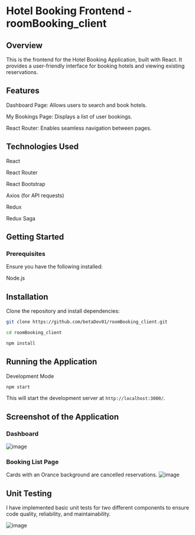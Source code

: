 # Hotel Booking Frontend - roomBooking_client

## Overview

This is the frontend for the Hotel Booking Application, built with React. It provides a user-friendly interface for booking hotels and viewing existing reservations.

## Features

Dashboard Page: Allows users to search and book hotels.

My Bookings Page: Displays a list of user bookings.

React Router: Enables seamless navigation between pages.

## Technologies Used

React

React Router

React Bootstrap

Axios (for API requests)

Redux 

Redux Saga

## Getting Started

### Prerequisites

Ensure you have the following installed:

Node.js

## Installation

Clone the repository and install dependencies:

```sh
git clone https://github.com/betaDev01/roomBooking_client.git

cd roomBooking_client

npm install

```

## Running the Application

Development Mode

```sh
npm start
```

This will start the development server at ```http://localhost:3000/```.

## Screenshot of the Application
### Dashboard
![image](https://github.com/user-attachments/assets/46c147fc-a0b2-45eb-a5b2-d4cc61af3a9c)

### Booking List Page
Cards with an Orance background are cancelled reservations.
![image](https://github.com/user-attachments/assets/741236ba-5fb1-48a6-8053-c5a412600fad)

## Unit Testing
I have implemented basic unit tests for two different components to ensure code quality, reliability, and maintainability.

![image](https://github.com/user-attachments/assets/df98d4f4-0a00-40fc-958f-3a48cc134370)
